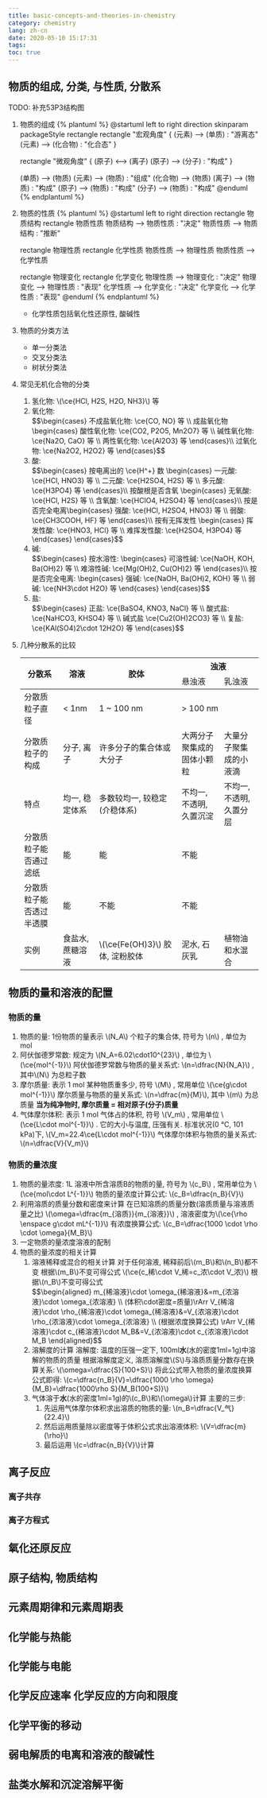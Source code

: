 ```yaml
---
title: basic-concepts-and-theories-in-chemistry
category: chemistry
lang: zh-cn
date: 2020-05-10 15:17:31
tags:
toc: true
---
```


## 物质的组成, 分类, 与性质, 分散系

TODO: 补充53P3结构图

1. 物质的组成
   {% plantuml %}
   @startuml
   left to right direction
   skinparam packageStyle rectangle
   rectangle "宏观角度" {
       (元素) --> (单质) : "游离态"
       (元素) --> (化合物) : "化合态"
   }
   
   rectangle "微观角度" {
       (原子) <--> (离子)
       (原子) --> (分子) : "构成"
   }
   
   (单质) --> (物质)
   (元素) --> (物质) : "组成"
   (化合物) --> (物质)
   (离子) --> (物质) : "构成"
   (原子) --> (物质) : "构成"
   (分子) --> (物质) : "构成"
   @enduml
   {% endplantuml %}
2. 物质的性质
   {% plantuml %}
   @startuml
   left to right direction
   rectangle 物质结构
   rectangle 物质性质
   物质结构 --> 物质性质 : "决定"
   物质性质 --> 物质结构 : "推断"
   
   rectangle 物理性质
   rectangle 化学性质
   物质性质 --> 物理性质
   物质性质 --> 化学性质

   rectangle 物理变化
   rectangle 化学变化
   物理性质 --> 物理变化 : "决定"
   物理变化 --> 物理性质 : "表现"
   化学性质 --> 化学变化 : "决定"
   化学变化 --> 化学性质 : "表现"
   @enduml
   {% endplantuml %}
   * 化学性质包括氧化性还原性, 酸碱性
3. 物质的分类方法
   * 单一分类法
   * 交叉分类法
   * 树状分类法
4. 常见无机化合物的分类
   1. 氢化物: \\(\ce{HCl, H2S, H2O, NH3}\\) 等
   2. 氧化物:
      <div>
      $$\begin{cases}
         不成盐氧化物: \ce{CO, NO} 等 \\
         成盐氧化物 \begin{cases}
            酸性氧化物: \ce{CO2, P2O5, Mn2O7} 等 \\
            碱性氧化物: \ce{Na2O, CaO} 等 \\
            两性氧化物: \ce{Al2O3} 等
         \end{cases}\\
         过氧化物: \ce{Na2O2, H2O2} 等
      \end{cases}$$
      </div>
   3. 酸:
      <div>
      $$\begin{cases}
         按电离出的 \ce{H^+} 数 \begin{cases}
            一元酸: \ce{HCl, HNO3} 等 \\
            二元酸: \ce{H2SO4, H2S} 等 \\
            多元酸: \ce{H3PO4} 等
         \end{cases}\\
         按酸根是否含氧 \begin{cases}
            无氧酸: \ce{HCl, H2S} 等 \\
            含氧酸: \ce{HClO4, H2SO4} 等
         \end{cases}\\
         按是否完全电离\begin{cases}
            强酸: \ce{HCl, H2SO4, HNO3} 等 \\
            弱酸: \ce{CH3COOH, HF} 等
         \end{cases}\\
         按有无挥发性 \begin{cases}
            挥发性酸: \ce{HNO3, HCl} 等 \\
            难挥发性酸: \ce{H2SO4, H3PO4} 等
         \end{cases}
      \end{cases}$$
      </div>
   4. 碱:
      <div>
      $$\begin{cases}
         按水溶性: \begin{cases}
            可溶性碱: \ce{NaOH, KOH, Ba(OH)2} 等 \\
            难溶性碱: \ce{Mg(OH)2, Cu(OH)2} 等
         \end{cases}\\
         按是否完全电离: \begin{cases}
            强碱: \ce{NaOH, Ba(OH)2, KOH} 等 \\
            弱碱: \ce{NH3\cdot H2O} 等
         \end{cases}
      \end{cases}$$
      </div>
   5. 盐:
      <div>
      $$\begin{cases}
         正盐: \ce{BaSO4, KNO3, NaCl} 等 \\
         酸式盐: \ce{NaHCO3, KHSO4} 等 \\
         碱式盐 \ce{Cu2(OH)2CO3} 等 \\
         复盐: \ce{KAl(SO4)2\cdot 12H2O} 等
      \end{cases}$$
      </div>
5. 几种分散系的比较
   <table>
   <thead>
     <tr>
       <th rowspan="2">分散系</th>
       <th rowspan="2">溶液</th>
       <th rowspan="2">胶体</th>
       <th colspan="2">浊液</th>
     </tr>
     <tr>
       <td>悬浊液</td>
       <td>乳浊液</td>
     </tr>
   </thead>
   <tbody>
     <tr>
       <td>分散质粒子直径</td>
       <td>&lt; 1nm</td>
       <td>1 ~ 100 nm</td>
       <td colspan="2">&gt; 100 nm</td>
     </tr>
     <tr>
       <td>分散质粒子的构成</td>
       <td>分子, 离子</td>
       <td>许多分子的集合体或大分子</td>
       <td>大两分子聚集成的固体小颗粒</td>
       <td>大量分子聚集成的小液滴</td>
     </tr>
     <tr>
       <td>特点</td>
       <td>均一, 稳定体系</td>
       <td>多数较均一, 较稳定(介稳体系)</td>
       <td>不均一, 不透明, 久置沉淀</td>
       <td>不均一, 不透明, 久置分层</td>
     </tr>
     <tr>
       <td>分散质粒子能否通过滤纸</td>
       <td>能</td>
       <td>能</td>
       <td>不能</td>
       <td></td>
     </tr>
     <tr>
       <td>分散质粒子能否透过半透膜</td>
       <td>能</td>
       <td>不能</td>
       <td>不能</td>
       <td></td>
     </tr>
     <tr>
       <td>实例</td>
       <td>食盐水, 蔗糖溶液</td>
       <td>\(\ce{Fe(OH)3}\) 胶体, 淀粉胶体</td>
       <td>泥水, 石灰乳</td>
       <td>植物油和水混合</td>
     </tr>
   </tbody>
   </table>

## 物质的量和溶液的配置

### 物质的量
1. 物质的量: 1份物质的量表示 \\(N_A\\) 个粒子的集合体, 符号为 \\(n\\) , 单位为 mol
2. 阿伏伽德罗常数: 规定为 \\(N_A=6.02\cdot10^{23}\\) , 单位为 \\(\ce{mol^{-1}}\\)
   阿伏伽德罗常数与物质的量关系式: \\(n=\dfrac{N}{N_A}\\) , 其中\\(N\\) 为总粒子数
3. 摩尔质量: 表示 1 mol 某种物质重多少, 符号 \\(M\\) , 常用单位 \\(\ce{g\cdot mol^{-1}}\\)
   摩尔质量与物质的量关系式: \\(n=\dfrac{m}{M}\\), 其中 \\(m\\) 为总质量
   **当为纯净物时, 摩尔质量 = 相对原子(分子)质量**
4. 气体摩尔体积: 表示 1 mol 气体占的体积, 符号 \\(V_m\\) , 常用单位 \\(\ce{L\cdot mol^{-1}}\\) . 它的大小与温度, 压强有关.
   标准状况(0 ℃, 101 kPa)下, \\(V_m=22.4\ce{L\cdot mol^{-1}}\\)
   气体摩尔体积与物质的量关系式: \\(n=\dfrac{V}{V_m}\\)

### 物质的量浓度
1. 物质的量浓度: 1L 溶液中所含溶质B的物质的量, 符号为 \\(c_B\\) , 常用单位为 \\(\ce{mol\cdot L^{-1}}\\)
   物质的量浓度计算公式: \\(c_B=\dfrac{n_B}{V}\\)
2. 利用溶质的质量分数和密度来计算
   在已知溶质的质量分数(溶质质量与溶液质量之比) \\(\omega=\dfrac{m_{溶质}}{m_{溶液}}\\) , 溶液密度为\\(\ce{\rho \enspace g\cdot mL^{-1}}\\)
   有浓度换算公式: \\(c_B=\dfrac{1000 \cdot \rho \cdot \omega}{M_B}\\)
3. 一定物质的量浓度溶液的配制
4. 物质的量浓度的相关计算
   1. 溶液稀释或混合的相关计算
      对于任何溶液, 稀释前后\\(m_B\\)和\\(n_B\\)都不变
      根据\\(m_B\\)不变可得公式 \\(\ce{c_稀\cdot V_稀=c_浓\cdot V_浓}\\)
      根据\\(n_B\\)不变可得公式
      <div>
      $$\begin{aligned}
         m_{稀溶液}\cdot \omega_{稀溶液}&=m_{浓溶液}\cdot \omega_{浓溶液} \\
         (体积\cdot密度=质量)\rArr V_{稀溶液}\cdot \rho_{稀溶液}\cdot \omega_{稀溶液}&=V_{浓溶液}\cdot \rho_{浓溶液}\cdot \omega_{浓溶液} \\
         (根据浓度换算公式) \rArr V_{稀溶液}\cdot c_{稀溶液}\cdot M_B&=V_{浓溶液}\cdot c_{浓溶液}\cdot M_B
      \end{aligned}$$
      </div>
   2. 溶解度的计算
      溶解度: 温度的压强一定下, 100ml**水**(水的密度1ml=1g)中溶解的物质的质量
      根据溶解度定义, 溶质溶解度\\(S\\)与溶质质量分数存在换算关系: \\(\omega=\dfrac{S}{100+S}\\)
      将此公式带入物质的量浓度换算公式即得: \\(c=\dfrac{n_B}{V}=\dfrac{1000 \rho \omega}{M_B}=\dfrac{1000\rho S}{M_B(100+S)}\\)
   3. 气体溶于**水**(水的密度1ml=1g)的\\(c_B\\)和\\(\omega\\)计算
      主要的三步:
      1. 先运用气体摩尔体积求出溶质的物质的量: \\(n_B=\dfrac{V_气}{22.4}\\)
      2. 然后运用质量除以密度等于体积公式求出溶液体积: \\(V=\dfrac{m}{\rho}\\)
      3. 最后运用 \\(c=\dfrac{n_B}{V}\\)计算

## 离子反应

### 离子共存

### 离子方程式

## 氧化还原反应

## 原子结构, 物质结构

## 元素周期律和元素周期表

## 化学能与热能

## 化学能与电能

## 化学反应速率 化学反应的方向和限度

## 化学平衡的移动

## 弱电解质的电离和溶液的酸碱性

## 盐类水解和沉淀溶解平衡
